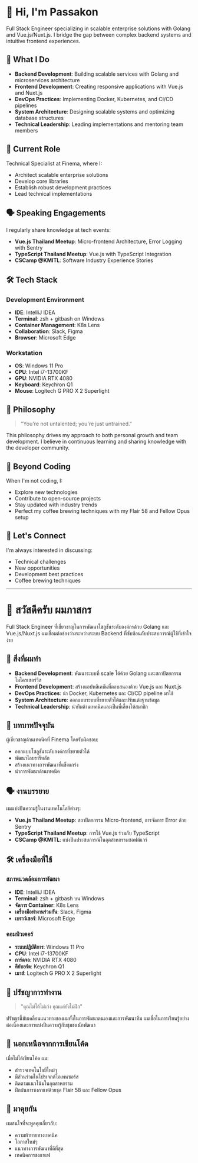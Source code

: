 # 👋 Hi, I'm Passakon

Full Stack Engineer specializing in scalable enterprise solutions with Golang and Vue.js/Nuxt.js. I bridge the gap between complex backend systems and intuitive frontend experiences.

## 🚀 What I Do

- **Backend Development**: Building scalable services with Golang and microservices architecture
- **Frontend Development**: Creating responsive applications with Vue.js and Nuxt.js
- **DevOps Practices**: Implementing Docker, Kubernetes, and CI/CD pipelines
- **System Architecture**: Designing scalable systems and optimizing database structures
- **Technical Leadership**: Leading implementations and mentoring team members

## 🎯 Current Role

Technical Specialist at Finema, where I:
- Architect scalable enterprise solutions
- Develop core libraries
- Establish robust development practices
- Lead technical implementations

## 🗣️ Speaking Engagements

I regularly share knowledge at tech events:
- **Vue.js Thailand Meetup**: Micro-frontend Architecture, Error Logging with Sentry
- **TypeScript Thailand Meetup**: Vue.js with TypeScript Integration
- **CSCamp @KMITL**: Software Industry Experience Stories

## 🛠️ Tech Stack

### Development Environment
- **IDE**: IntelliJ IDEA
- **Terminal**: zsh + gitbash on Windows
- **Container Management**: K8s Lens
- **Collaboration**: Slack, Figma
- **Browser**: Microsoft Edge

### Workstation
- **OS**: Windows 11 Pro
- **CPU**: Intel i7-13700KF
- **GPU**: NVIDIA RTX 4080
- **Keyboard**: Keychron Q1
- **Mouse**: Logitech G PRO X 2 Superlight

## 💭 Philosophy

> "You're not untalented; you're just untrained."

This philosophy drives my approach to both personal growth and team development. I believe in continuous learning and sharing knowledge with the developer community.

## 🌱 Beyond Coding

When I'm not coding, I:
- Explore new technologies
- Contribute to open-source projects
- Stay updated with industry trends
- Perfect my coffee brewing techniques with my Flair 58 and Fellow Opus setup

## 🤝 Let's Connect

I'm always interested in discussing:
- Technical challenges
- New opportunities
- Development best practices
- Coffee brewing techniques

------------------------------------------------------------

# 👋 สวัสดีครับ ผมภาสกร

Full Stack Engineer ที่เชี่ยวชาญในการพัฒนาโซลูชันระดับองค์กรด้วย Golang และ Vue.js/Nuxt.js ผมเชื่อมต่อช่องว่างระหว่างระบบ Backend ที่ซับซ้อนกับประสบการณ์ผู้ใช้ที่เข้าใจง่าย

## 🚀 สิ่งที่ผมทำ

- **Backend Development**: พัฒนาระบบที่ scale ได้ด้วย Golang และสถาปัตยกรรมไมโครเซอร์วิส
- **Frontend Development**: สร้างแอปพลิเคชันที่ตอบสนองด้วย Vue.js และ Nuxt.js
- **DevOps Practices**: นำ Docker, Kubernetes และ CI/CD pipeline มาใช้
- **System Architecture**: ออกแบบระบบที่ขยายตัวได้และปรับแต่งฐานข้อมูล
- **Technical Leadership**: นำทีมด้านเทคนิคและเป็นพี่เลี้ยงให้สมาชิก

## 🎯 บทบาทปัจจุบัน

ผู้เชี่ยวชาญด้านเทคนิคที่ Finema โดยรับผิดชอบ:
- ออกแบบโซลูชันระดับองค์กรที่ขยายตัวได้
- พัฒนาไลบรารีหลัก
- สร้างแนวทางการพัฒนาที่แข็งแกร่ง
- นำการพัฒนาด้านเทคนิค

## 🗣️ งานบรรยาย

ผมแบ่งปันความรู้ในงานเทคโนโลยีต่างๆ:
- **Vue.js Thailand Meetup**: สถาปัตยกรรม Micro-frontend, การจัดการ Error ด้วย Sentry
- **TypeScript Thailand Meetup**: การใช้ Vue.js ร่วมกับ TypeScript
- **CSCamp @KMITL**: แบ่งปันประสบการณ์ในอุตสาหกรรมซอฟต์แวร์

## 🛠️ เครื่องมือที่ใช้

### สภาพแวดล้อมการพัฒนา
- **IDE**: IntelliJ IDEA
- **Terminal**: zsh + gitbash บน Windows
- **จัดการ Container**: K8s Lens
- **เครื่องมือทำงานร่วมกัน**: Slack, Figma
- **เบราว์เซอร์**: Microsoft Edge

### คอมพิวเตอร์
- **ระบบปฏิบัติการ**: Windows 11 Pro
- **CPU**: Intel i7-13700KF
- **การ์ดจอ**: NVIDIA RTX 4080
- **คีย์บอร์ด**: Keychron Q1
- **เมาส์**: Logitech G PRO X 2 Superlight

## 💭 ปรัชญาการทำงาน

> "คุณไม่ได้ไม่เก่ง คุณแค่ยังไม่ฝึก"

ปรัชญานี้ขับเคลื่อนแนวทางของผมทั้งในการพัฒนาตนเองและการพัฒนาทีม ผมเชื่อในการเรียนรู้อย่างต่อเนื่องและการแบ่งปันความรู้กับชุมชนนักพัฒนา

## 🌱 นอกเหนือจากการเขียนโค้ด

เมื่อไม่ได้เขียนโค้ด ผม:
- สำรวจเทคโนโลยีใหม่ๆ
- มีส่วนร่วมในโปรเจกต์โอเพนซอร์ส
- ติดตามแนวโน้มในอุตสาหกรรม
- ฝึกฝนการชงกาแฟด้วยชุด Flair 58 และ Fellow Opus

## 🤝 มาคุยกัน

ผมสนใจที่จะพูดคุยเกี่ยวกับ:
- ความท้าทายทางเทคนิค
- โอกาสใหม่ๆ
- แนวทางการพัฒนาที่ดีที่สุด
- เทคนิคการชงกาแฟ
